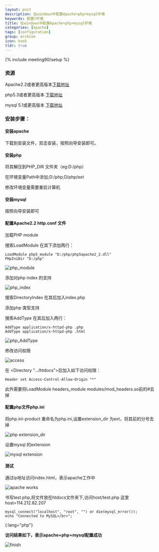 ```yaml
---
layout: post
description: 在windows中配置Apache+php+mysql环境
keywords: 配置l环境
title: 在windows中配置Apache+php+mysql环境
categories: [apache]
tags: [configuration]
group: archive
icon: book
tldr: true
---
```


{% include meeting90/setup %}


### 资源


Apache2.2或者更高版本[下载地址](http://httpd.apache.org/download.cgi)

php5.3或者更高版本 [下载地址](http://php.net/downloads.php)

mysql 5.1或更高版本 [下载地址](http://dev.mysql.com/downloads/mysql/)



### 安装步骤：


#### 安装apache



下载到安装文件，双击安装，按照向导安装即可。

#### 安装php


将其解压到PHP_DIR 文件夹（eg:D:/php）

在环境变量Path中添加;D:/php;D/php/ext

修改环境变量需要重启计算机

#### 安装mysql


按照向导安装即可


<!-- more -->

#### 配置Apache2.2 http.conf 文件


加载PHP module

搜索LoadModule 在其下添加两行：


    LoadModule php5_module "D:/php/php5apache2_2.dll"
    PHpIniDir "D:/php"


![php_module]({{BASE_PATH}}/images/posts/php_module.png)

添加对php index 的支持

![php_index]({{BASE_PATH}}/images/posts/php_index.png)

搜索DirectoryIndex 在其后加入index.php

添加php 类型支持

搜索AddType 在其后加入两行：

    AddType application/x-httpd-php .php
    AddType application/x-httpd-php .html

![php_AddType]({{BASE_PATH}}/images/posts/php_addtype.png)

修改访问权限

![access]({{BASE_PATH}}/images/posts/access.png)

在 <Directory ".../htdocs">后加入如下访问权限：

    Header set Access-Control-Allow-Origin "*"


此外需要将LoadModule headers\_module modules/mod\_headers.so前的#去掉

#### 配置php文件php.ini


将php.ini-product 重命名为php.ini,设置extension_dir 为ext，将其前的分号去掉

![php extension_dir ]({{BASE_PATH}}/images/posts/php_extension_dir.png)

设置mysql 的extension

![mysql extension]({{BASE_PATH}}/images/posts/mysql_extension.png)

#### 测试


通过ip地址访问index.html，表示apache工作中

![apache works]({{BASE_PATH}}/images/posts/apache_works.jpg)

书写test.php,将文件放在htdocs文件夹下,访问host/test.php  这里host=114.212.82.207


    mysql_connect("localhost", "root", "") or die(mysql_error());
    echo "Connected to MySQL</br>";
{:lang="php"}

****访问结果如下，表示apache+php+mysql配置成功****

![finish]({{BASE_PATH}}/images/posts/finish.jpg)
